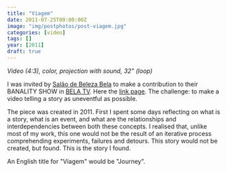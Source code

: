 ```yaml
---
title: "Viagem"
date: 2011-07-25T00:00:00Z
image: "img/postphotos/post-viagem.jpg"
categories: [video]
tags: []
year: [2011]
draft: true
---
```


_Video (4:3), color, projection with sound, 32” (loop)_

I was invited by [Salão de Beleza Bela][1] to make a contribution to their BANALITY SHOW in [BELA TV][2]. Here the [link page][3]. The challenge: to make a video telling a story as uneventful as possible.
<!--more-->

The piece was created in 2011. First I spent some days reflecting on what is a story, what is an event, and what are the relationships and interdependencies between both these concepts. I realised that, unlike most of my work, this one would not be the result of an iterative process comprehending experiments, failures and detours.
This story would not be created, but found. This is the story I found.

An English title for "Viagem" would be "Journey".

[1]: http://alebazeleb.blogspot.com
[2]: https://vimeo.com/alebazeleb
[3]: https://www.facebook.com/pages/BELA-TV/166857643423490